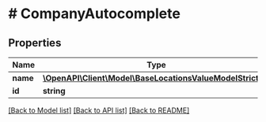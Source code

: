 # # CompanyAutocomplete

## Properties

Name | Type | Description | Notes
------------ | ------------- | ------------- | -------------
**name** | [**\OpenAPI\Client\Model\BaseLocationsValueModelStrictStr**](BaseLocationsValueModelStrictStr.md) |  |
**id** | **string** |  |

[[Back to Model list]](../../README.md#models) [[Back to API list]](../../README.md#endpoints) [[Back to README]](../../README.md)

